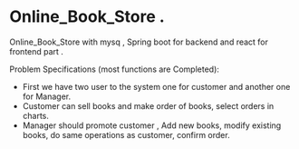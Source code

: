 # Online_Book_Store .
Online_Book_Store with mysq , Spring boot for backend and react for frontend part . 

Problem Specifications (most functions are Completed):
* First we have two user to the system one for customer and another one for Manager.
* Customer can sell books and make order of books, select orders in charts.
* Manager should promote customer , Add new books, modify existing books, do same operations as customer, confirm order.

